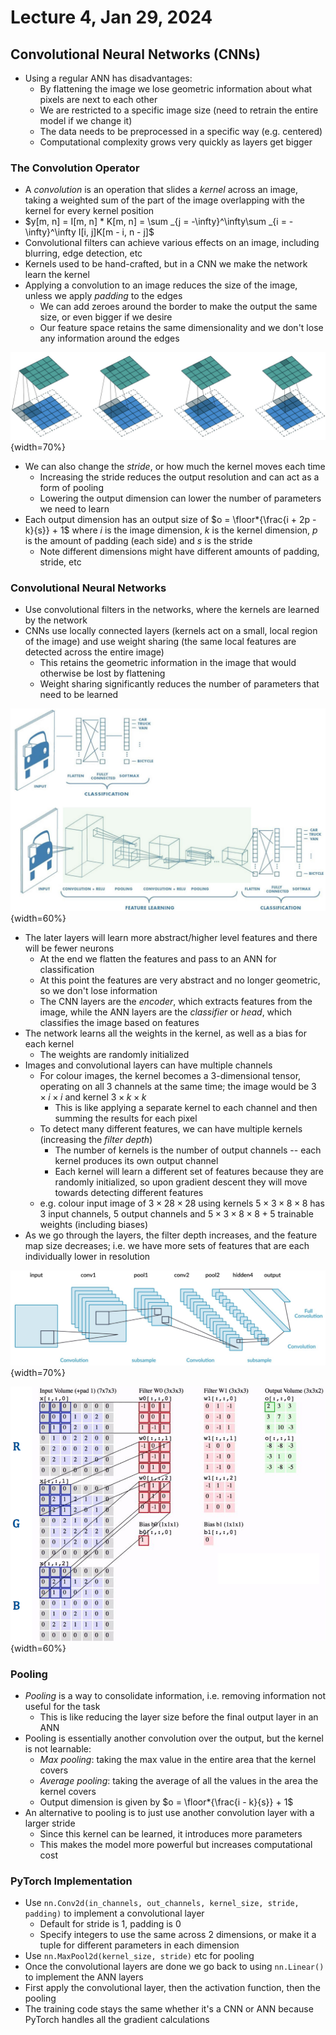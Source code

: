 # Lecture 4, Jan 29, 2024

## Convolutional Neural Networks (CNNs)

* Using a regular ANN has disadvantages:
	* By flattening the image we lose geometric information about what pixels are next to each other
	* We are restricted to a specific image size (need to retrain the entire model if we change it)
	* The data needs to be preprocessed in a specific way (e.g. centered)
	* Computational complexity grows very quickly as layers get bigger

### The Convolution Operator

* A *convolution* is an operation that slides a *kernel* across an image, taking a weighted sum of the part of the image overlapping with the kernel for every kernel position
* $y[m, n] = I[m, n] * K[m, n] = \sum _{j = -\infty}^\infty\sum _{i = -\infty}^\infty I[i, j]K[m - i, n - j]$
* Convolutional filters can achieve various effects on an image, including blurring, edge detection, etc
* Kernels used to be hand-crafted, but in a CNN we make the network learn the kernel
* Applying a convolution to an image reduces the size of the image, unless we apply *padding* to the edges
	* We can add zeroes around the border to make the output the same size, or even bigger if we desire
	* Our feature space retains the same dimensionality and we don't lose any information around the edges

![Illustration of padding.](./imgs/lec4_2.png){width=70%}

* We can also change the *stride*, or how much the kernel moves each time
	* Increasing the stride reduces the output resolution and can act as a form of pooling
	* Lowering the output dimension can lower the number of parameters we need to learn
* Each output dimension has an output size of $o = \floor*{\frac{i + 2p - k}{s}} + 1$ where $i$ is the image dimension, $k$ is the kernel dimension, $p$ is the amount of padding (each side) and $s$ is the stride
	* Note different dimensions might have different amounts of padding, stride, etc

### Convolutional Neural Networks

* Use convolutional filters in the networks, where the kernels are learned by the network
* CNNs use locally connected layers (kernels act on a small, local region of the image) and use weight sharing (the same local features are detected across the entire image)
	* This retains the geometric information in the image that would otherwise be lost by flattening
	* Weight sharing significantly reduces the number of parameters that need to be learned

![Illustration of CNNs vs ANNs for classification.](./imgs/lec4_1.png){width=60%}

* The later layers will learn more abstract/higher level features and there will be fewer neurons
	* At the end we flatten the features and pass to an ANN for classification
	* At this point the features are very abstract and no longer geometric, so we don't lose information
	* The CNN layers are the *encoder*, which extracts features from the image, while the ANN layers are the *classifier* or *head*, which classifies the image based on features
* The network learns all the weights in the kernel, as well as a bias for each kernel
	* The weights are randomly initialized
* Images and convolutional layers can have multiple channels
	* For colour images, the kernel becomes a 3-dimensional tensor, operating on all 3 channels at the same time; the image would be $3 \times i \times i$ and kernel $3 \times k \times k$
		* This is like applying a separate kernel to each channel and then summing the results for each pixel
	* To detect many different features, we can have multiple kernels (increasing the *filter depth*)
		* The number of kernels is the number of output channels -- each kernel produces its own output channel
		* Each kernel will learn a different set of features because they are randomly initialized, so upon gradient descent they will move towards detecting different features
	* e.g. colour input image of $3 \times 28 \times 28$ using kernels $5 \times 3 \times 8 \times 8$ has 3 input channels, 5 output channels and $5 \times 3 \times 8 \times 8 + 5$ trainable weights (including biases)
* As we go through the layers, the filter depth increases, and the feature map size decreases; i.e. we have more sets of features that are each individually lower in resolution

![Progression of convolutional layers in a network.](./imgs/lec4_3.png){width=70%}

![Convolution for $3 \times 5 \times 5$ input (1 padding), with $2 \times 3 \times 3$ convolutional kernels.](./imgs/lec4_4.png){width=60%}

### Pooling

* *Pooling* is a way to consolidate information, i.e. removing information not useful for the task
	* This is like reducing the layer size before the final output layer in an ANN
* Pooling is essentially another convolution over the output, but the kernel is not learnable:
	* *Max pooling*: taking the max value in the entire area that the kernel covers
	* *Average pooling*: taking the average of all the values in the area the kernel covers
	* Output dimension is given by $o = \floor*{\frac{i - k}{s}} + 1$
* An alternative to pooling is to just use another convolution layer with a larger stride
	* Since this kernel can be learned, it introduces more parameters
	* This makes the model more powerful but increases computational cost

### PyTorch Implementation

* Use `nn.Conv2d(in_channels, out_channels, kernel_size, stride, padding)` to implement a convolutional layer
	* Default for stride is 1, padding is 0
	* Specify integers to use the same across 2 dimensions, or make it a tuple for different parameters in each dimension
* Use `nn.MaxPool2d(kernel_size, stride)` etc for pooling
* Once the convolutional layers are done we go back to using `nn.Linear()` to implement the ANN layers
* First apply the convolutional layer, then the activation function, then the pooling
* The training code stays the same whether it's a CNN or ANN because PyTorch handles all the gradient calculations

